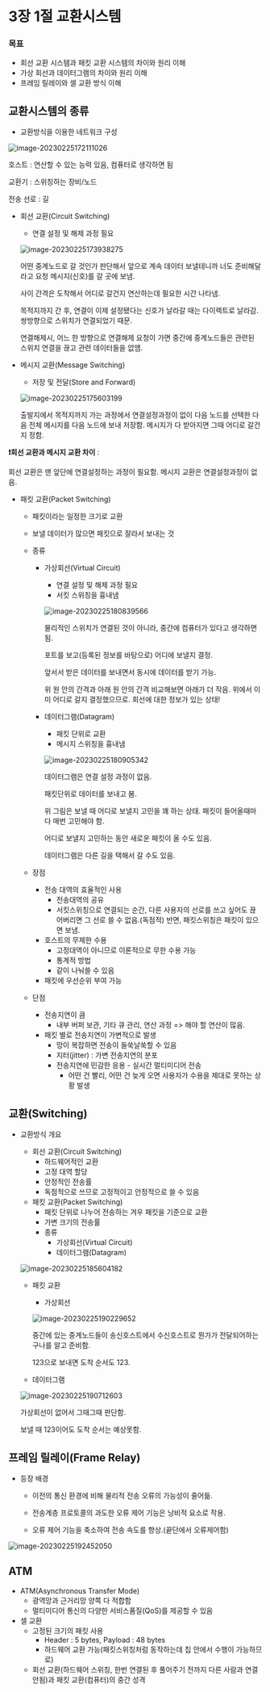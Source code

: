 # 3장 1절 교환시스템

### 목표

- 회선 교환 시스템과 패킷 교환 시스템의 차이와 원리 이해
- 가상 회선과 데이터그램의 차이와 원리 이해
- 프레임 릴레이와 셀 교환 방식 이해



## 교환시스템의 종류

- 교환방식을 이용한 네트워크 구성

![image-20230225172111026](4차시.assets/image-20230225172111026.png)

호스트 : 연산할 수 있는 능력 있음, 컴퓨터로 생각하면 됨

교환기 : 스위칭하는 장비/노드

전송 선로 : 길



- 회선 교환(Circuit Switching)

  - 연결 설정 및 해제 과정 필요

  ![image-20230225173938275](4차시.assets/image-20230225173938275.png)

  어떤 중계노드로 갈 것인가 판단해서 앞으로 계속 데이터 보낼테니까 너도 준비해달라고 요청 메시지(신호)를 갈 곳에 보냄. 

  사이 간격은 도착해서 어디로 갈건지 연산하는데 필요한 시간 나타냄.

  목적지까지 간 후, 연결이 이제 설정됐다는 신호가 날라갈 때는 다이렉트로 날라감. 쌍방향으로 스위치가 연결되었기 때문.

  연결해제시, 어느 한 방향으로 연결해제 요청이 가면 중간에 중계노드들은 관련된 스위치 연결을 끊고 관련 데이터들을 없앰.

  

- 메시지 교환(Message Switching)

  - 저장 및 전달(Store and Forward)

  ![image-20230225175603199](4차시.assets/image-20230225175603199.png)

  출발지에서 목적지까지 가는 과정에서 연결설정과정이 없이 다음 노드를 선택한 다음 전체 메시지를 다음 노드에 보내 저장함. 메시지가 다 받아지면 그때 어디로 갈건지 정함.

  

**❗회선 교환과 메시지 교환 차이** :

회선 교환은 맨 앞단에 연결설정하는 과정이 필요함. 메시지 교환은 연결설정과정이 없음.



- 패킷 교환(Packet Switching)

  - 패킷이라는 일정한 크기로 교환

  - 보낼 데이터가 많으면 패킷으로 잘라서 보내는 것

  - 종류

    - 가상회선(Virtual Circuit)

      - 연결 설정 및 해제 과정 필요
      - 서킷 스위칭을 흉내냄

      ![image-20230225180839566](4차시.assets/image-20230225180839566.png)

      물리적인 스위치가 연결된 것이 아니라, 중간에 컴퓨터가 있다고 생각하면 됨. 

      포트를 보고(등록된 정보를 바탕으로) 어디에 보낼지 결정.

      앞서서 받은 데이터를 보내면서 동시에 데이터를 받기 가능.

      위 원 안의 간격과 아래 원 안의 간격 비교해보면 아래가 더 작음. 위에서 이미 어디로 갈지 결정했으므로. 회선에 대한 정보가 있는 상태!

    - 데이터그램(Datagram)
  
      - 패킷 단위로 교환
      - 메시지 스위칭을 흉내냄

      ![image-20230225180905342](4차시.assets/image-20230225180905342.png)

      데이터그램은 연결 설정 과정이 없음.

      패킷단위로 데이터를 보내고 봄. 

      위 그림은 보낼 때 어디로 보낼지 고민을 꽤 하는 상태. 패킷이 들어올때마다 매번 고민해야 함.

      어디로 보낼지 고민하는 동안 새로운 패킷이 올 수도 있음.

      데이터그램은 다른 길을 택해서 갈 수도 있음.

  - 장점
  
    - 전송 대역의 효율적인 사용
      - 전송대역의 공유
      - 서킷스위칭으로 연결되는 순간, 다른 사용자의 선로를 쓰고 싶어도 끊어버리면 그 선로 쓸 수 없음.(독점적) 반면, 패킷스위칭은 패킷이 있으면 보냄.
    - 호스트의 무제한 수용
      - 고정대역이 아니므로 이론적으로 무한 수용 가능
      - 통계적 방법 
      - 같이 나눠쓸 수 있음
    - 패킷에 우선순위 부여 가능

  - 단점
  
    - 전송지연이 큼 
      - 내부 버퍼 보관, 기타 큐 관리, 연산 과정 => 해야 할 연산이 많음.
    - 패킷 별로 전송지연이 가변적으로 발생 
      - 망이 복잡하면 전송이 들쑥날쑥할 수 있음
      - 지터(jitter) : 가변 전송지연의 분포
      - 전송지연에 민감한 응용 - 실시간 멀티미디어 전송 
        - 어떤 건 빨리, 어떤 건 늦게 오면 사용자가 수용을 제대로 못하는 상황 발생



## 교환(Switching)

- 교환방식 개요

  - 회선 교환(Circuit Switching)
    - 하드웨어적인 교환
    - 고정 대역 할당
    - 안정적인 전송률
    - 독점적으로 쓰므로 고정적이고 안정적으로 쓸 수 있음
  - 패킷 교환(Packet Switching)
    - 패킷 단위로 나누어 전송하는 겨우 패킷을 기준으로 교환
    - 가변 크기의 전송률
    - 종류
      - 가상회선(Virtual Circuit)
      - 데이터그램(Datagram)

  ![image-20230225185604182](4차시.assets/image-20230225185604182.png)

  - 패킷 교환

    - 가상회선

    ![image-20230225190229652](4차시.assets/image-20230225190229652.png)

    중간에 있는 중계노드들이 송신호스트에서 수신호스트로 뭔가가 전달되어하는구나를 알고 준비함.

    123으로 보내면 도착 순서도 123.

  - 데이터그램

  ![image-20230225190712603](4차시.assets/image-20230225190712603.png)

  가상회선이 없어서 그때그때 판단함.

  보낼 때 123이어도 도착 순서는 예상못함.



## 프레임 릴레이(Frame Relay)

- 등장 배경

  - 이전의 통신 환경에 비해 물리적 전송 오류의 가능성이 줄어듦.

  - 전송계층 프로토콜의 과도한 오류 제어 기능은 낭비적 요소로 작용. 

  - 오류 제어 기능을 축소하여 전송 속도를 향상.(끝단에서 오류제어함)

    

![image-20230225192452050](4차시.assets/image-20230225192452050.png)



## ATM

- ATM(Asynchronous Transfer Mode)
  - 광역망과 근거리망 양쪽 다 적합함
  - 멀티미디어 통신의 다양한 서비스품질(QoS)를 제공할 수 있음
- 셀 교환
  - 고정된 크기의 패킷 사용
    - Header : 5 bytes, Payload : 48 bytes
    - 하드웨어 교환 가능(패킷스위칭처럼 동작하는데 칩 안에서 수행이 가능하므로)
  - 회선 교환(하드웨어 스위칭, 한번 연결된 후 풀어주기 전까지 다른 사람과 연결 안됨)과 패킷 교환(컴퓨터)의 중간 성격